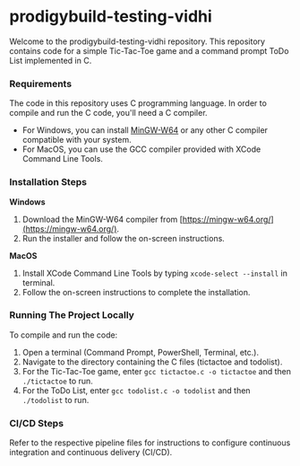# prodigybuild-testing-vidhi 

Welcome to the prodigybuild-testing-vidhi repository. This repository contains code for a simple Tic-Tac-Toe game and a command prompt ToDo List implemented in C.

### Requirements

The code in this repository uses C programming language. In order to compile and run the C code, you'll need a C compiler.

- For Windows, you can install [MinGW-W64](https://mingw-w64.org/) or any other C compiler compatible with your system.
- For MacOS, you can use the GCC compiler provided with XCode Command Line Tools.

### Installation Steps

**Windows**
1. Download the MinGW-W64 compiler from [https://mingw-w64.org/](https://mingw-w64.org/).
2. Run the installer and follow the on-screen instructions.

**MacOS**
1. Install XCode Command Line Tools by typing `xcode-select --install` in terminal.
2. Follow the on-screen instructions to complete the installation.

### Running The Project Locally 

To compile and run the code:

1. Open a terminal (Command Prompt, PowerShell, Terminal, etc.).
2. Navigate to the directory containing the C files (tictactoe and todolist).
3. For the Tic-Tac-Toe game, enter `gcc tictactoe.c -o tictactoe` and then `./tictactoe` to run.
4. For the ToDo List, enter `gcc todolist.c -o todolist` and then `./todolist` to run.

### CI/CD Steps

Refer to the respective pipeline files for instructions to configure continuous integration and continuous delivery (CI/CD).